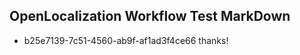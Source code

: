## OpenLocalization Workflow Test MarkDown
* b25e7139-7c51-4560-ab9f-af1ad3f4ce66 thanks!

<!--HONumber=Aug16_HO4-->


